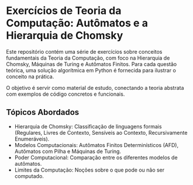 # **Exercícios de Teoria da Computação: Autômatos e a Hierarquia de Chomsky**

  Este repositório contém uma série de exercícios sobre conceitos fundamentais da Teoria da Computação, com foco na Hierarquia de Chomsky, Máquinas de Turing e Autômatos Finitos. Para cada questão teórica, uma solução algorítmica em Python é fornecida para ilustrar o conceito na prática.

  O objetivo é servir como material de estudo, conectando a teoria abstrata com exemplos de código concretos e funcionais.

## **Tópicos Abordados**
* Hierarquia de Chomsky: Classificação de linguagens formais (Regulares, Livres de Contexto, Sensíveis ao Contexto, Recursivamente Enumeráveis).
* Modelos Computacionais: Autômatos Finitos Determinísticos (AFD), Autômatos com Pilha e Máquinas de Turing.
* Poder Computacional: Comparação entre os diferentes modelos de autômatos.
* Limites da Computação: Noções sobre o que pode ou não ser computado.

